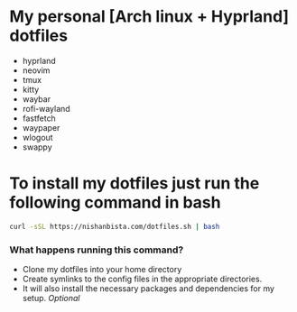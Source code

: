 # My personal [Arch linux + Hyprland] dotfiles

- hyprland
- neovim
- tmux
- kitty
- waybar
- rofi-wayland
- fastfetch
- waypaper
- wlogout
- swappy





# To install my dotfiles just run the following command in bash
```bash
curl -sSL https://nishanbista.com/dotfiles.sh | bash

```

### What happens running this command?
- Clone my dotfiles into your home directory
- Create symlinks to the config files in the appropriate directories.
- It will also install the necessary packages and dependencies for my setup. *Optional*



